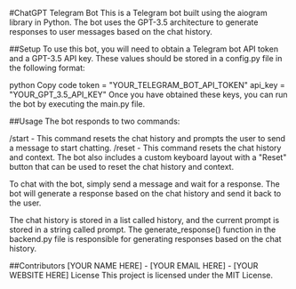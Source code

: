 #ChatGPT Telegram Bot
This is a Telegram bot built using the aiogram library in Python. The bot uses the GPT-3.5 architecture to generate responses to user messages based on the chat history.

##Setup
To use this bot, you will need to obtain a Telegram bot API token and a GPT-3.5 API key. These values should be stored in a config.py file in the following format:

python
Copy code
token = "YOUR_TELEGRAM_BOT_API_TOKEN"
api_key = "YOUR_GPT_3.5_API_KEY"
Once you have obtained these keys, you can run the bot by executing the main.py file.

##Usage
The bot responds to two commands:

/start - This command resets the chat history and prompts the user to send a message to start chatting.
/reset - This command resets the chat history and context.
The bot also includes a custom keyboard layout with a "Reset" button that can be used to reset the chat history and context.

To chat with the bot, simply send a message and wait for a response. The bot will generate a response based on the chat history and send it back to the user.

The chat history is stored in a list called history, and the current prompt is stored in a string called prompt. The generate_response() function in the backend.py file is responsible for generating responses based on the chat history.

##Contributors
[YOUR NAME HERE] - [YOUR EMAIL HERE] - [YOUR WEBSITE HERE]
License
This project is licensed under the MIT License.